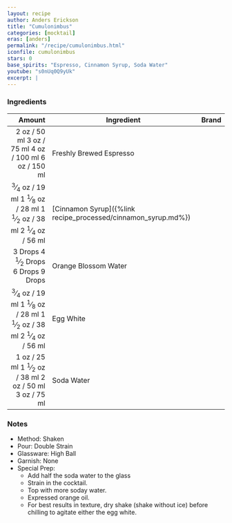 ```yaml
---
layout: recipe
author: Anders Erickson
title: "Cumulonimbus"
categories: [mocktail]
eras: [anders]
permalink: "/recipe/cumulonimbus.html"
iconfile: cumulonimbus
stars: 0
base_spirits: "Espresso, Cinnamon Syrup, Soda Water"
youtube: "s0nUq0Q9yUk"
excerpt: |
---
```


### Ingredients

|  Amount | Ingredient                                          | Brand |
| ------: | --------------------------------------------------- | ----- |
|    <span class="onex active">2 oz  / 50 ml</span> <span class="onehalfx">3 oz  / 75 ml</span> <span class="twox">4 oz  / 100 ml</span> <span class="threex">6 oz  / 150 ml</span>| Freshly Brewed Espresso                             |
| <span class="onex active"> <sup>3</sup>&frasl;<sub>4</sub> oz  / 19 ml</span> <span class="onehalfx">1 <sup>1</sup>&frasl;<sub>8</sub> oz  / 28 ml</span> <span class="twox">1 <sup>1</sup>&frasl;<sub>2</sub> oz  / 38 ml</span> <span class="threex">2 <sup>1</sup>&frasl;<sub>4</sub> oz  / 56 ml</span>| [Cinnamon Syrup]({%link recipe_processed/cinnamon_syrup.md%}) |
| <span class="onex active">3 Drops </span> <span class="onehalfx">4 <sup>1</sup>&frasl;<sub>2</sub> Drops </span> <span class="twox">6 Drops </span> <span class="threex">9 Drops </span>| Orange Blossom Water                                |
| <span class="onex active"> <sup>3</sup>&frasl;<sub>4</sub> oz  / 19 ml</span> <span class="onehalfx">1 <sup>1</sup>&frasl;<sub>8</sub> oz  / 28 ml</span> <span class="twox">1 <sup>1</sup>&frasl;<sub>2</sub> oz  / 38 ml</span> <span class="threex">2 <sup>1</sup>&frasl;<sub>4</sub> oz  / 56 ml</span>| Egg White                                           |
|    <span class="onex active">1 oz  / 25 ml</span> <span class="onehalfx">1 <sup>1</sup>&frasl;<sub>2</sub> oz  / 38 ml</span> <span class="twox">2 oz  / 50 ml</span> <span class="threex">3 oz  / 75 ml</span>| Soda Water                                          |

### Notes

- Method: Shaken
- Pour: Double Strain
- Glassware: High Ball
- Garnish: None
- Special Prep:
  - Add half the soda water to the glass
  - Strain in the cocktail.
  - Top with more soday water.
  - Expressed orange oil.
  - For best results in texture, dry shake (shake without ice) before chilling to agitate either the egg white.

    
<script type="application/ld+json">
{
  "@context": "https://schema.org",
  "@type": "Recipe",
  "author": "{{ page.author }}",
  "description": "{{ page.excerpt }}",
  "image": "{% for ingredient in site.data[page.iconfile].images.ingredient limit: 1 %}{{ ingredient.url }}{% endfor %}",
  "recipeIngredient": [
  ],
  "name": "{{ page.title }}",
  "recipeInstructions": "
- Method: Shaken
- Pour: Double Strain
- Glassware: High Ball
- Garnish: None
- Special Prep:
  - Add half the soda water to the glass
  - Strain in the cocktail.
  - Top with more soday water.
  - Expressed orange oil.
  - For best results in texture, dry shake (shake without ice) before chilling to agitate either the egg white.
",
  "recipeYield": "1 cocktail",
}
</script>

    